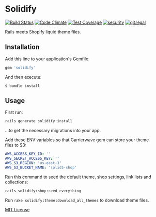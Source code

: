 # Solidify

[![Build Status](https://travis-ci.org/vfonic/solidify.svg?branch=master)](https://travis-ci.org/vfonic/solidify)
[![Code Climate](https://codeclimate.com/github/vfonic/solidify/badges/gpa.svg)](https://codeclimate.com/github/vfonic/solidify)
[![Test Coverage](https://codeclimate.com/github/vfonic/solidify/badges/coverage.svg)](https://codeclimate.com/github/vfonic/solidify/coverage)
[![security](https://hakiri.io/github/vfonic/solidify/master.svg)](https://hakiri.io/github/vfonic/solidify/master)
[![git.legal](https://git.legal/projects/3620/badge.svg?key=5c097d05a251758abac3 "Number of libraries approved")](https://git.legal/projects/3620)

Rails meets Shopify liquid theme files.

## Installation

Add this line to your application's Gemfile:

```ruby
gem 'solidify'
```

And then execute:

    $ bundle install

## Usage

First run:

```sh
rails generate solidify:install
```

...to get the necessary migrations into your app.

Add these ENV variables so that Carrierwave gem can store your theme files to S3:

```yaml
AWS_ACCESS_KEY_ID: ''
AWS_SECRET_ACCESS_KEY: ''
AWS_S3_REGION: 'us-east-1'
AWS_S3_BUCKET_NAME: 'solid5-shop'
```

Run this command to seed the default theme, shop settings, link lists and collections:

```sh
rails solidify:shop:seed_everything
```

Run `rake solidify:theme:download_all_themes` to download theme files.

[MIT License](http://opensource.org/licenses/MIT)
